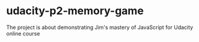 # udacity-p2-memory-game
The project is about demonstrating Jim's mastery of JavaScript for Udacity online course

